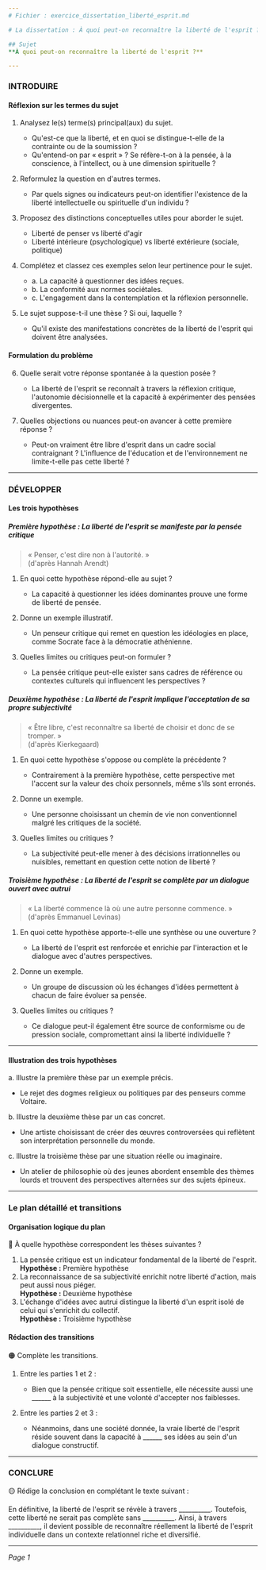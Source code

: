 ```yaml
---
# Fichier : exercice_dissertation_liberté_esprit.md

# La dissertation : À quoi peut-on reconnaître la liberté de l'esprit ?

## Sujet
**À quoi peut-on reconnaître la liberté de l'esprit ?**

---
```


### INTRODUIRE

#### Réflexion sur les termes du sujet

1. Analysez le(s) terme(s) principal(aux) du sujet.
   - Qu'est-ce que la liberté, et en quoi se distingue-t-elle de la contrainte ou de la soumission ?
   - Qu'entend-on par « esprit » ? Se réfère-t-on à la pensée, à la conscience, à l'intellect, ou à une dimension spirituelle ?
  
2. Reformulez la question en d'autres termes.
   - Par quels signes ou indicateurs peut-on identifier l'existence de la liberté intellectuelle ou spirituelle d'un individu ?

3. Proposez des distinctions conceptuelles utiles pour aborder le sujet.
   - Liberté de penser vs liberté d'agir
   - Liberté intérieure (psychologique) vs liberté extérieure (sociale, politique)

4. Complétez et classez ces exemples selon leur pertinence pour le sujet.
   - a. La capacité à questionner des idées reçues.
   - b. La conformité aux normes sociétales.
   - c. L'engagement dans la contemplation et la réflexion personnelle.

5. Le sujet suppose-t-il une thèse ? Si oui, laquelle ?
   - Qu'il existe des manifestations concrètes de la liberté de l'esprit qui doivent être analysées.

#### Formulation du problème

6. Quelle serait votre réponse spontanée à la question posée ?
   - La liberté de l'esprit se reconnaît à travers la réflexion critique, l'autonomie décisionnelle et la capacité à expérimenter des pensées divergentes.

7. Quelles objections ou nuances peut-on avancer à cette première réponse ?
   - Peut-on vraiment être libre d'esprit dans un cadre social contraignant ? L'influence de l'éducation et de l'environnement ne limite-t-elle pas cette liberté ?

---

### DÉVELOPPER

#### Les trois hypothèses

##### Première hypothèse : La liberté de l'esprit se manifeste par la pensée critique

> « Penser, c'est dire non à l'autorité. »  
> (d'après Hannah Arendt)

1. En quoi cette hypothèse répond-elle au sujet ?
   - La capacité à questionner les idées dominantes prouve une forme de liberté de pensée.

2. Donne un exemple illustratif.
   - Un penseur critique qui remet en question les idéologies en place, comme Socrate face à la démocratie athénienne.

3. Quelles limites ou critiques peut-on formuler ?
   - La pensée critique peut-elle exister sans cadres de référence ou contextes culturels qui influencent les perspectives ?

##### Deuxième hypothèse : La liberté de l'esprit implique l'acceptation de sa propre subjectivité

> « Être libre, c'est reconnaître sa liberté de choisir et donc de se tromper. »  
> (d'après Kierkegaard)

1. En quoi cette hypothèse s'oppose ou complète la précédente ?
   - Contrairement à la première hypothèse, cette perspective met l'accent sur la valeur des choix personnels, même s'ils sont erronés.

2. Donne un exemple.
   - Une personne choisissant un chemin de vie non conventionnel malgré les critiques de la société.

3. Quelles limites ou critiques ?
   - La subjectivité peut-elle mener à des décisions irrationnelles ou nuisibles, remettant en question cette notion de liberté ?

##### Troisième hypothèse : La liberté de l'esprit se complète par un dialogue ouvert avec autrui

> « La liberté commence là où une autre personne commence. »  
> (d'après Emmanuel Levinas)

1. En quoi cette hypothèse apporte-t-elle une synthèse ou une ouverture ?
   - La liberté de l'esprit est renforcée et enrichie par l'interaction et le dialogue avec d'autres perspectives.

2. Donne un exemple.
   - Un groupe de discussion où les échanges d'idées permettent à chacun de faire évoluer sa pensée.

3. Quelles limites ou critiques ?
   - Ce dialogue peut-il également être source de conformisme ou de pression sociale, compromettant ainsi la liberté individuelle ?

---

#### Illustration des trois hypothèses

a. Illustre la première thèse par un exemple précis.
   - Le rejet des dogmes religieux ou politiques par des penseurs comme Voltaire.

b. Illustre la deuxième thèse par un cas concret.
   - Une artiste choisissant de créer des œuvres controversées qui reflètent son interprétation personnelle du monde.

c. Illustre la troisième thèse par une situation réelle ou imaginaire.
   - Un atelier de philosophie où des jeunes abordent ensemble des thèmes lourds et trouvent des perspectives alternées sur des sujets épineux.

---

### Le plan détaillé et transitions

#### Organisation logique du plan

🔴 À quelle hypothèse correspondent les thèses suivantes ?

1. La pensée critique est un indicateur fondamental de la liberté de l'esprit.  
   **Hypothèse :** Première hypothèse
2. La reconnaissance de sa subjectivité enrichit notre liberté d'action, mais peut aussi nous piéger.  
   **Hypothèse :** Deuxième hypothèse
3. L'échange d'idées avec autrui distingue la liberté d'un esprit isolé de celui qui s'enrichit du collectif.  
   **Hypothèse :** Troisième hypothèse

#### Rédaction des transitions

🟠 Complète les transitions.

1. Entre les parties 1 et 2 :  
   - Bien que la pensée critique soit essentielle, elle nécessite aussi une ______ à la subjectivité et une volonté d'accepter nos faiblesses.

2. Entre les parties 2 et 3 :  
   - Néanmoins, dans une société donnée, la vraie liberté de l'esprit réside souvent dans la capacité à ______ ses idées au sein d'un dialogue constructif.

---

### CONCLURE

🟡 Rédige la conclusion en complétant le texte suivant :

En définitive, la liberté de l'esprit se révèle à travers __________. Toutefois, cette liberté ne serait pas complète sans __________. Ainsi, à travers __________, il devient possible de reconnaître réellement la liberté de l'esprit individuelle dans un contexte relationnel riche et diversifié.

--- 

*Page 1*